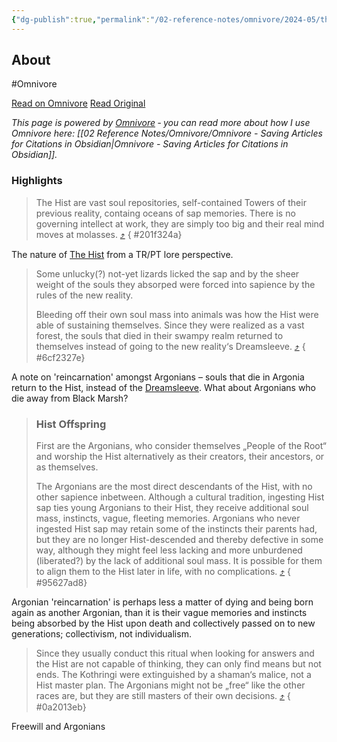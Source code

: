 ```yaml
---
{"dg-publish":true,"permalink":"/02-reference-notes/omnivore/2024-05/the-hist-reexamined-tamriel-rebuilt/","title":"The Hist Reexamined | Tamriel Rebuilt\n","metatags":{"description":"","og:image":"https://i.imgur.com/LmCg5HX.png"},"tags":["MW-May-Modathon-2024"]}
---
```



## About

#Omnivore

[Read on Omnivore](https://omnivore.app/me/https-www-tamriel-rebuilt-org-forum-hist-reexamined-18f6153b6d8)
[Read Original](https://www.tamriel-rebuilt.org/forum/hist-reexamined)



_This page is powered by [Omnivore](https://omnivore.app) ‐ you can read more about how I use Omnivore here: [[02 Reference Notes/Omnivore/Omnivore - Saving Articles for Citations in Obsidian\|Omnivore - Saving Articles for Citations in Obsidian]]._

### Highlights

> The Hist are vast soul repositories, self-contained Towers of their previous reality, containg oceans of sap memories. There is no governing intellect at work, they are simply too big and their real mind moves at molasses. [⤴️](https://omnivore.app/me/https-www-tamriel-rebuilt-org-forum-hist-reexamined-18f6153b6d8#201f324a-06c6-44db-b13e-18cb34a1b1c1) 
{ #201f324a}


The nature of [The Hist](https://en.m.uesp.net/wiki/Lore:Hist) from a TR/PT lore perspective.

> Some unlucky(?) not-yet lizards licked the sap and by the sheer weight of the souls they absorped were forced into sapience by the rules of the new reality.
> 
> Bleeding off their own soul mass into animals was how the Hist were able of sustaining themselves. Since they were realized as a vast forest, the souls that died in their swampy realm returned to themselves instead of going to the new reality‘s Dreamsleeve. [⤴️](https://omnivore.app/me/https-www-tamriel-rebuilt-org-forum-hist-reexamined-18f6153b6d8#6cf2327e-3371-4fc2-a6eb-83a045f6816b) 
{ #6cf2327e}


A note on 'reincarnation' amongst Argonians – souls that die in Argonia return to the Hist, instead of the [Dreamsleeve](https://en.m.uesp.net/wiki/Lore:Dreamsleeve). What about Argonians who die away from Black Marsh?

> ### Hist Offspring
> 
> First are the Argonians, who consider themselves „People of the Root“ and worship the Hist alternatively as their creators, their ancestors, or as themselves.
> 
> The Argonians are the most direct descendants of the Hist, with no other sapience inbetween. Although a cultural tradition, ingesting Hist sap ties young Argonians to their Hist, they receive additional soul mass, instincts, vague, fleeting memories. Argonians who never ingested Hist sap may retain some of the instincts their parents had, but they are no longer Hist-descended and thereby defective in some way, although they might feel less lacking and more unburdened (liberated?) by the lack of additional soul mass. It is possible for them to align them to the Hist later in life, with no complications. [⤴️](https://omnivore.app/me/https-www-tamriel-rebuilt-org-forum-hist-reexamined-18f6153b6d8#95627ad8-edba-4f3b-a68e-96dd681b9e66) 
{ #95627ad8}


Argonian 'reincarnation' is perhaps less a matter of dying and being born again as another Argonian, than it is their vague memories and instincts being absorbed by the Hist upon death and collectively passed on to new generations; collectivism, not individualism.

> Since they usually conduct this ritual when looking for answers and the Hist are not capable of thinking, they can only find means but not ends. The Kothringi were extinguished by a shaman‘s malice, not a Hist master plan. The Argonians might not be „free“ like the other races are, but they are still masters of their own decisions. [⤴️](https://omnivore.app/me/https-www-tamriel-rebuilt-org-forum-hist-reexamined-18f6153b6d8#0a2013eb-d451-4535-9923-cee4d284194d) 
{ #0a2013eb}


Freewill and Argonians

